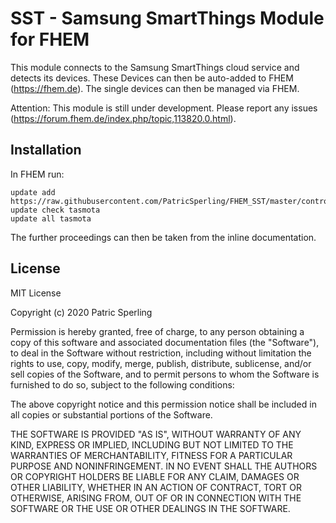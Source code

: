 # SST - Samsung SmartThings Module for FHEM

This module connects to the Samsung SmartThings cloud service and detects its devices. These Devices can then be auto-added to FHEM (https://fhem.de).
The single devices can then be managed via FHEM.

Attention: This module is still under development. Please report any issues (https://forum.fhem.de/index.php/topic,113820.0.html).

## Installation

In FHEM run:
```
update add https://raw.githubusercontent.com/PatricSperling/FHEM_SST/master/controls_SST.txt
update check tasmota
update all tasmota
```

The further proceedings can then be taken from the inline documentation.

## License

MIT License

Copyright (c) 2020 Patric Sperling

Permission is hereby granted, free of charge, to any person obtaining a copy
of this software and associated documentation files (the "Software"), to deal
in the Software without restriction, including without limitation the rights
to use, copy, modify, merge, publish, distribute, sublicense, and/or sell
copies of the Software, and to permit persons to whom the Software is
furnished to do so, subject to the following conditions:

The above copyright notice and this permission notice shall be included in all
copies or substantial portions of the Software.

THE SOFTWARE IS PROVIDED "AS IS", WITHOUT WARRANTY OF ANY KIND, EXPRESS OR
IMPLIED, INCLUDING BUT NOT LIMITED TO THE WARRANTIES OF MERCHANTABILITY,
FITNESS FOR A PARTICULAR PURPOSE AND NONINFRINGEMENT. IN NO EVENT SHALL THE
AUTHORS OR COPYRIGHT HOLDERS BE LIABLE FOR ANY CLAIM, DAMAGES OR OTHER
LIABILITY, WHETHER IN AN ACTION OF CONTRACT, TORT OR OTHERWISE, ARISING FROM,
OUT OF OR IN CONNECTION WITH THE SOFTWARE OR THE USE OR OTHER DEALINGS IN THE
SOFTWARE.
